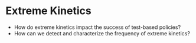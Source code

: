 # Extreme Kinetics

- How do extreme kinetics impact the success of test-based policies? 
- How can we detect and characterize the frequency of extreme kinetics? 

